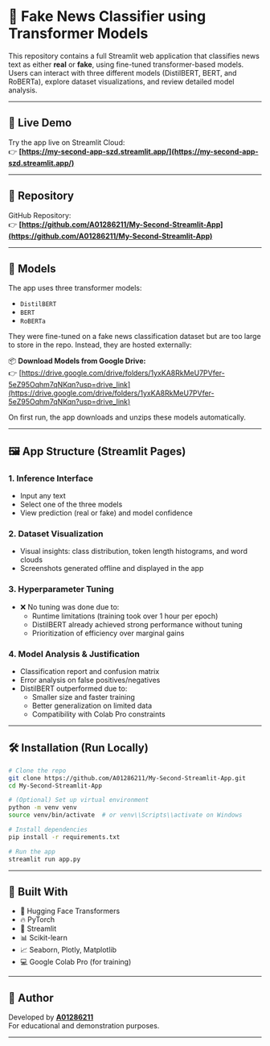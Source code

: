 # 📰 Fake News Classifier using Transformer Models

This repository contains a full Streamlit web application that classifies news text as either **real** or **fake**, using fine-tuned transformer-based models. Users can interact with three different models (DistilBERT, BERT, and RoBERTa), explore dataset visualizations, and review detailed model analysis.

---

## 🚀 Live Demo

Try the app live on Streamlit Cloud:  
👉 **[https://my-second-app-szd.streamlit.app/](https://my-second-app-szd.streamlit.app/)**

---

## 📁 Repository

GitHub Repository:  
👉 **[https://github.com/A01286211/My-Second-Streamlit-App](https://github.com/A01286211/My-Second-Streamlit-App)**

---

## 🧠 Models

The app uses three transformer models:

- `DistilBERT`
- `BERT`
- `RoBERTa`

They were fine-tuned on a fake news classification dataset but are too large to store in the repo. Instead, they are hosted externally:

📦 **Download Models from Google Drive:**  
👉 [https://drive.google.com/drive/folders/1yxKA8RkMeU7PVfer-5eZ95Oqhm7qNKqn?usp=drive_link](https://drive.google.com/drive/folders/1yxKA8RkMeU7PVfer-5eZ95Oqhm7qNKqn?usp=drive_link)

On first run, the app downloads and unzips these models automatically.

---

## 🖼️ App Structure (Streamlit Pages)

### 1. **Inference Interface**
- Input any text
- Select one of the three models
- View prediction (real or fake) and model confidence

### 2. **Dataset Visualization**
- Visual insights: class distribution, token length histograms, and word clouds
- Screenshots generated offline and displayed in the app

### 3. **Hyperparameter Tuning**
- ❌ No tuning was done due to:
  - Runtime limitations (training took over 1 hour per epoch)
  - DistilBERT already achieved strong performance without tuning
  - Prioritization of efficiency over marginal gains

### 4. **Model Analysis & Justification**
- Classification report and confusion matrix
- Error analysis on false positives/negatives
- DistilBERT outperformed due to:
  - Smaller size and faster training
  - Better generalization on limited data
  - Compatibility with Colab Pro constraints

---

## 🛠️ Installation (Run Locally)

```bash
# Clone the repo
git clone https://github.com/A01286211/My-Second-Streamlit-App.git
cd My-Second-Streamlit-App

# (Optional) Set up virtual environment
python -m venv venv
source venv/bin/activate  # or venv\\Scripts\\activate on Windows

# Install dependencies
pip install -r requirements.txt

# Run the app
streamlit run app.py

```
---

## 🙌 Built With

- 🤗 Hugging Face Transformers  
- 🔥 PyTorch  
- 🧼 Streamlit  
- 📊 Scikit-learn  
- 📈 Seaborn, Plotly, Matplotlib  
- 💻 Google Colab Pro (for training)

---

## 👤 Author

Developed by **[A01286211](https://github.com/A01286211)**  
For educational and demonstration purposes.

---
